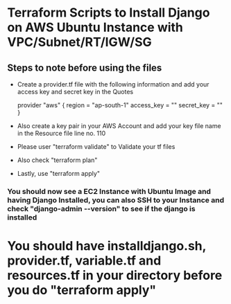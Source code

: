 # Terraform Scripts to Install Django on AWS Ubuntu Instance with VPC/Subnet/RT/IGW/SG

## Steps to note before using the files

   * Create a provider.tf file with the following information and add your access key and secret key in the Quotes

        provider "aws" { region = "ap-south-1" access_key = "" secret_key = "" }

   *  Also create a key pair in your AWS Account and add your key file name in the Resource file line no. 110
   *  Please user "terraform validate" to Validate your tf files
   *  Also check "terraform plan"
   *  Lastly, use "terraform apply"

### You should now see a EC2 Instance with Ubuntu Image and having Django Installed, you can also SSH to your Instance and check "django-admin --version" to see if the django is installed

# You should have installdjango.sh, provider.tf, variable.tf and resources.tf in your directory before you do "terraform apply"
